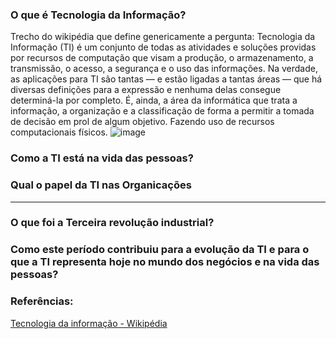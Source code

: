 ### O que é Tecnologia da Informação? 
Trecho do wikipédia que define genericamente a pergunta: 
  Tecnologia da Informação (TI) é um conjunto de todas as atividades e soluções providas por recursos de computação que visam a produção, o armazenamento, a transmissão, o acesso, a segurança e o uso das informações. Na verdade, as aplicações para TI são tantas — e estão ligadas a tantas áreas — que há diversas definições para a expressão e nenhuma delas consegue determiná-la por completo. É, ainda, a área da informática que trata a informação, a organização e a classificação de forma a permitir a tomada de decisão em prol de algum objetivo. Fazendo uso de recursos computacionais físicos.
  ![image](https://user-images.githubusercontent.com/15316327/156453088-a44da4a8-bf3f-4594-9613-68d1c3141ad6.png)

### Como a TI está na vida das pessoas?

### Qual o papel da TI nas Organicações

----

### O que foi a Terceira revolução industrial?

### Como este período contribuiu para a evolução da TI e para o que a TI representa hoje no mundo dos negócios e na vida das pessoas? 








### Referências:
[Tecnologia da informação - Wikipédia](https://pt.wikipedia.org/wiki/Tecnologia_da_informa%C3%A7%C3%A3o)
